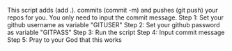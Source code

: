 This script adds (add .). commits (commit -m) and pushes (git push) your repos for you. You only need to input the commit message.
Step 1: Set your github username as variable "GITUSER"
Step 2: Set your github password as variable "GITPASS"
Step 3: Run the script
Step 4: Input commit message
Step 5: Pray to your God that this works
